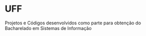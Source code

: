 # UFF
Projetos e Códigos desenvolvidos como parte para obtenção do Bacharelado em Sistemas de Informação
